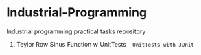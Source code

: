 # Industrial-Programming
Industrial programming practical tasks repository
1. Teylor Row Sinus Function w UnitTests 
` ` `
UnitTests with JUnit
` ` `
